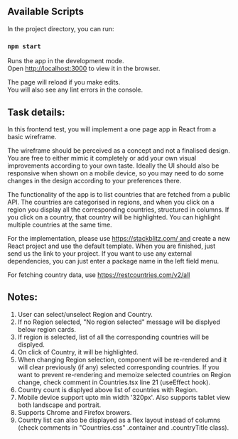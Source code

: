 ## Available Scripts

In the project directory, you can run:

### `npm start`

Runs the app in the development mode.\
Open [http://localhost:3000](http://localhost:3000) to view it in the browser.

The page will reload if you make edits.\
You will also see any lint errors in the console.


## Task details:
In this frontend test, you will implement a one page app in React from a basic wireframe.

The wireframe should be perceived as a concept and not a finalised design. You are free to either mimic it completely or add your own visual improvements according to your own taste. Ideally the UI should also be responsive when shown on a mobile device, so you may need to do some changes in the design according to your preferences there.

The functionality of the app is to list countries that are fetched from a public API. The countries are categorised in regions, and when you click on a region you display all the corresponding countries, structured in columns. If you click on a country, that country will be highlighted. You can highlight multiple countries at the same time.

For the implementation, please use https://stackblitz.com/ and create a new React project and use the default template. When you are finished, just send us the link to your project. If you want to use any external dependencies, you can just enter a package name in the left field menu.

For fetching country data, use https://restcountries.com/v2/all


## Notes:
1. User can select/unselect Region and Country.
2. If no Region selected, "No region selected" message will be displyed below region cards.
3. If region is selected, list of all the corresponding countries will be displyed.
4. On click of Country, it will be highlighted.
5. When changing Region selection, component will be re-rendered and it will clear previously (if any) selected corresponding countries. If you want to prevent re-rendering and memoize selected countries on Region change, check comment in Countries.tsx line 21 (useEffect hook).
6. Country count is displyed above list of countries with Region.
7. Mobile device support upto min width '320px'. Also supports tablet view both landscape and portrait.
8. Supports Chrome and Firefox browers.
9. Country list can also be displayed as a flex layout instead of columns (check comments in "Countries.css" .container and .countryTitle class).